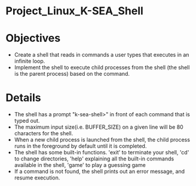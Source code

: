 # Project_Linux_K-SEA_Shell

# Objectives
* Create a shell that reads in commands a user types that executes in an infinite loop.
* Implement the shell to execute child processes from the shell (the shell is the parent process) based on the command.

# Details
* The shell has a prompt "k-sea-shell>" in front of each command that is typed out.
* The maximum input size(i.e. BUFFER_SIZE) on a given line will be 80 characters for the shell.
* When a new child process is launched from the shell, the child process runs in the foreground by default until it is completed.
* The shell has some built-in functions. 'exit' to terminate your shell, 'cd' to change directories, 'help' explaining all the built-in commands available in the shell, 'game' to play a guessing game
* If a command is not found, the shell prints out an error message, and resume execution.
